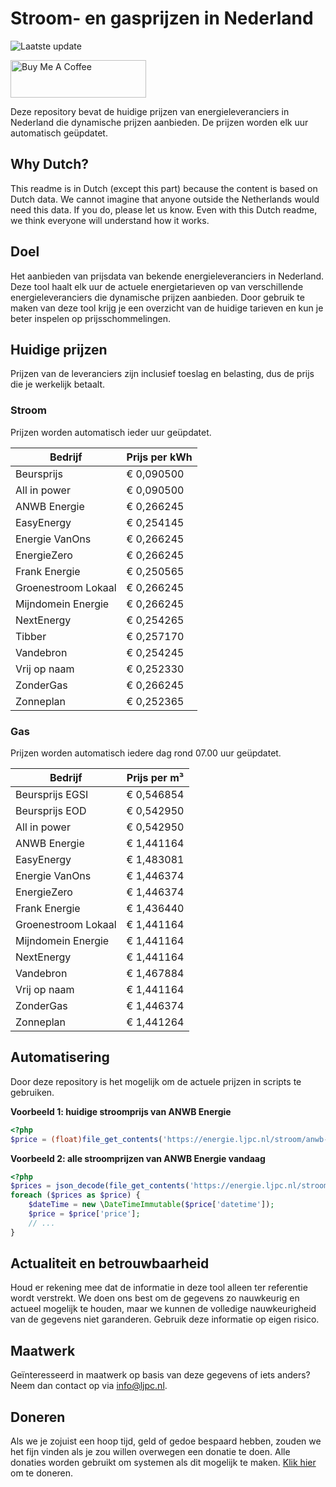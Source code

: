 # Stroom- en gasprijzen in Nederland

![Laatste update](https://img.shields.io/badge/laatste%20update-2025--02--10%2023%3A00%20CET-brightgreen)

<a href="https://www.buymeacoffee.com/Lars-" target="_blank"><img src="https://cdn.buymeacoffee.com/buttons/v2/default-orange.png" alt="Buy Me A Coffee" height="60" style="height: 60px !important;width: 217px !important;" ></a>

Deze repository bevat de huidige prijzen van energieleveranciers in Nederland die dynamische prijzen aanbieden. De prijzen worden elk uur automatisch geüpdatet.

## Why Dutch?

This readme is in Dutch (except this part) because the content is based on Dutch data. We cannot imagine that anyone outside the Netherlands would need this data. If you do, please let us know. Even with this Dutch readme, we think
everyone will understand how it works.

## Doel

Het aanbieden van prijsdata van bekende energieleveranciers in Nederland. Deze tool haalt elk uur de actuele energietarieven op van verschillende energieleveranciers die dynamische prijzen aanbieden. Door gebruik te maken van deze tool
krijg je een overzicht van de huidige tarieven en kun je beter inspelen op prijsschommelingen.

## Huidige prijzen

Prijzen van de leveranciers zijn inclusief toeslag en belasting, dus de prijs die je werkelijk betaalt.

### Stroom

Prijzen worden automatisch ieder uur geüpdatet.

 Bedrijf | Prijs per kWh 
---------|---------------
Beursprijs | € 0,090500
All in power | € 0,090500
ANWB Energie | € 0,266245
EasyEnergy | € 0,254145
Energie VanOns | € 0,266245
EnergieZero | € 0,266245
Frank Energie | € 0,250565
Groenestroom Lokaal | € 0,266245
Mijndomein Energie | € 0,266245
NextEnergy | € 0,254265
Tibber | € 0,257170
Vandebron | € 0,254245
Vrij op naam | € 0,252330
ZonderGas | € 0,266245
Zonneplan | € 0,252365


### Gas

Prijzen worden automatisch iedere dag rond 07.00 uur geüpdatet.

 Bedrijf | Prijs per m³ 
---------|--------------
Beursprijs EGSI | € 0,546854
Beursprijs EOD | € 0,542950
All in power | € 0,542950
ANWB Energie | € 1,441164
EasyEnergy | € 1,483081
Energie VanOns | € 1,446374
EnergieZero | € 1,446374
Frank Energie | € 1,436440
Groenestroom Lokaal | € 1,441164
Mijndomein Energie | € 1,441164
NextEnergy | € 1,441164
Vandebron | € 1,467884
Vrij op naam | € 1,441164
ZonderGas | € 1,446374
Zonneplan | € 1,441264


## Automatisering

Door deze repository is het mogelijk om de actuele prijzen in scripts te gebruiken.

**Voorbeeld 1: huidige stroomprijs van ANWB Energie**

```php
<?php
$price = (float)file_get_contents('https://energie.ljpc.nl/stroom/anwb-energie-nu.txt');

```

**Voorbeeld 2: alle stroomprijzen van ANWB Energie vandaag**

```php
<?php
$prices = json_decode(file_get_contents('https://energie.ljpc.nl/stroom/all-in-power-vandaag.json'),true);
foreach ($prices as $price) {
    $dateTime = new \DateTimeImmutable($price['datetime']);
    $price = $price['price'];
    // ...
}
```

## Actualiteit en betrouwbaarheid

Houd er rekening mee dat de informatie in deze tool alleen ter referentie wordt verstrekt. We doen ons best om de gegevens zo nauwkeurig en actueel mogelijk te houden, maar we kunnen de volledige nauwkeurigheid van de gegevens niet
garanderen. Gebruik deze informatie op eigen risico.

## Maatwerk

Geïnteresseerd in maatwerk op basis van deze gegevens of iets anders? Neem dan contact op
via [info@ljpc.nl](mailto:info@ljpc.nl?subject=Energie%20prijzen).

## Doneren

Als we je zojuist een hoop tijd, geld of gedoe bespaard hebben, zouden we het fijn vinden als je zou willen overwegen een
donatie te doen. Alle donaties worden gebruikt om systemen als dit mogelijk te
maken. [Klik hier](https://www.buymeacoffee.com/Lars-) om te doneren.
